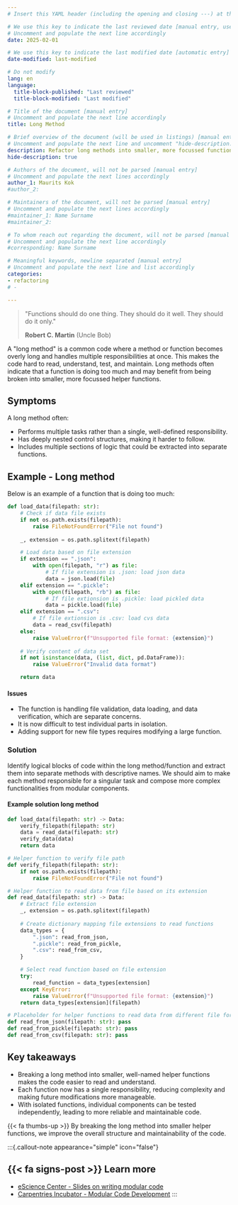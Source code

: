 ```yaml
---
# Insert this YAML header (including the opening and closing ---) at the beginning of the document and fill it out accordingly

# We use this key to indicate the last reviewed date [manual entry, use YYYY-MM-DD]
# Uncomment and populate the next line accordingly
date: 2025-02-01

# We use this key to indicate the last modified date [automatic entry]
date-modified: last-modified

# Do not modify
lang: en
language: 
  title-block-published: "Last reviewed"
  title-block-modified: "Last modified"

# Title of the document [manual entry]
# Uncomment and populate the next line accordingly
title: Long Method

# Brief overview of the document (will be used in listings) [manual entry]
# Uncomment and populate the next line and uncomment "hide-description: true".
description: Refactor long methods into smaller, more focussed functions
hide-description: true

# Authors of the document, will not be parsed [manual entry]
# Uncomment and populate the next lines accordingly
author_1: Maurits Kok
#author_2:

# Maintainers of the document, will not be parsed [manual entry]
# Uncomment and populate the next lines accordingly
#maintainer_1: Name Surname
#maintainer_2:

# To whom reach out regarding the document, will not be parsed [manual entry]
# Uncomment and populate the next line accordingly
#corresponding: Name Surname

# Meaningful keywords, newline separated [manual entry]
# Uncomment and populate the next line and list accordingly
categories: 
- refactoring 
# - 

---
```


> "Functions should do one thing. They should do it well. They should do it only."
> 
> **Robert C. Martin** (Uncle Bob)

A "long method" is a common code where a method or function becomes overly long and handles multiple responsibilities at once. This makes the code hard to read, understand, test, and maintain. Long methods often indicate that a function is doing too much and may benefit from being broken into smaller, more focussed helper functions.

## Symptoms
A long method often:

- Performs multiple tasks rather than a single, well-defined responsibility.
- Has deeply nested control structures, making it harder to follow.
- Includes multiple sections of logic that could be extracted into separate functions.

## Example - Long method
Below is an example of a function that is doing too much:

```python
def load_data(filepath: str):
    # Check if data file exists
    if not os.path.exists(filepath):
        raise FileNotFoundError("File not found")
    
    _, extension = os.path.splitext(filepath)

    # Load data based on file extension    
    if extension == ".json":
        with open(filepath, "r") as file:
            # If file extension is .json: load json data
            data = json.load(file)
    elif extension == ".pickle":
        with open(filepath, "rb") as file:
            # If file extionsion is .pickle: load pickled data
            data = pickle.load(file)
    elif extension == ".csv":
        # If file extionsion is .csv: load cvs data
        data = read_csv(filepath)
    else:
        raise ValueError(f"Unsupported file format: {extension}")
    
    # Verify content of data set
    if not isinstance(data, (list, dict, pd.DataFrame)):
        raise ValueError("Invalid data format")

    return data
```


#### Issues
- The function is handling file validation, data loading, and data verification, which are separate concerns.
- It is now difficult to test individual parts in isolation.
- Adding support for new file types requires modifying a large function.


### Solution
Identify logical blocks of code within the long method/function and extract them into separate methods with descriptive names. We should aim to make each method responsible for a singular task and compose more complex functionalities from modular components.

#### Example solution long method


```python
def load_data(filepath: str) -> Data:
    verify_filepath(filepath: str)  
    data = read_data(filepath: str)
    verify_data(data)
    return data

# Helper function to verify file path
def verify_filepath(filepath: str):
    if not os.path.exists(filepath):
        raise FileNotFoundError("File not found")

# Helper function to read data from file based on its extension
def read_data(filepath: str) -> Data:
    # Extract file extension
    _, extension = os.path.splitext(filepath)
    
    # Create dictionary mapping file extensions to read functions
    data_types = {
        ".json": read_from_json,
        ".pickle": read_from_pickle,
        ".csv": read_from_csv,
    }

    # Select read function based on file extension
    try:
        read_function = data_types[extension]
    except KeyError:
        raise ValueError(f"Unsupported file format: {extension}")
    return data_types[extension](filepath)

# Placeholder for helper functions to read data from different file formats
def read_from_json(filepath: str): pass
def read_from_pickle(filepath: str): pass
def read_from_csv(filepath: str): pass
```

## Key takeaways

- Breaking a long method into smaller, well-named helper functions makes the code easier to read and understand.
- Each function now has a single responsibility, reducing complexity and making future modifications more manageable.
- With isolated functions, individual components can be tested independently, leading to more reliable and maintainable code.

{{< fa thumbs-up >}} By breaking the long method into smaller helper functions, we improve the overall structure and maintainability of the code.

:::{.callout-note appearance="simple" icon="false"}
## {{< fa signs-post >}} Learn more
- [eScience Center - Slides on writing modular code](https://esciencecenter-digital-skills.github.io/digital-skills-slides/modules/good-practices-lesson/modular-code-slides)
- [Carpentries Incubator - Modular Code Development](https://carpentries-incubator.github.io/good-practices-lesson/2-modular-code.html)
:::